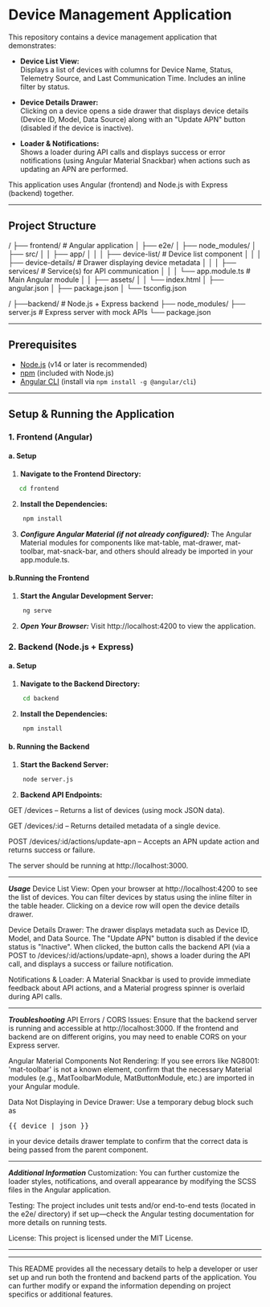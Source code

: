 # Device Management Application

This repository contains a device management application that demonstrates:

- **Device List View:**  
  Displays a list of devices with columns for Device Name, Status, Telemetry Source, and Last Communication Time. Includes an inline filter by status.

- **Device Details Drawer:**  
  Clicking on a device opens a side drawer that displays device details (Device ID, Model, Data Source) along with an "Update APN" button (disabled if the device is inactive).

- **Loader & Notifications:**  
  Shows a loader during API calls and displays success or error notifications (using Angular Material Snackbar) when actions such as updating an APN are performed.

This application uses Angular (frontend) and Node.js with Express (backend) together.

---

## Project Structure

/ ├── frontend/ # Angular application │ ├── e2e/ │ ├── node_modules/ │ ├── src/ │ │ ├── app/ │ │ │ ├── device-list/ # Device list component │ │ │ ├── device-details/ # Drawer displaying device metadata │ │ │ ├── services/ # Service(s) for API communication │ │ │ └── app.module.ts # Main Angular module │ │ ├── assets/ │ │ └── index.html │ ├── angular.json │ ├── package.json │ └── tsconfig.json


/ ├──backend/ # Node.js + Express backend ├── node_modules/ ├── server.js # Express server with mock APIs └── package.json


---

## Prerequisites

- [Node.js](https://nodejs.org/) (v14 or later is recommended)
- [npm](https://www.npmjs.com/) (included with Node.js)
- [Angular CLI](https://angular.io/cli) (install via `npm install -g @angular/cli`)

---

## Setup & Running the Application

### 1. Frontend (Angular)

#### a. Setup

1. **Navigate to the Frontend Directory:**
```bash
   cd frontend
```
2. **Install the Dependencies:**
```bash
    npm install
```
3. ***Configure Angular Material (if not already configured):***
    The Angular Material modules for components like mat-table, mat-drawer, mat-toolbar, mat-snack-bar, and others should already be imported in your app.module.ts.

#### b.Running the Frontend

1. **Start the Angular Development Server:**
```bash
    ng serve
```
2. ***Open Your Browser:*** 
    Visit http://localhost:4200 to view the application.


### 2. Backend (Node.js + Express)

#### a. Setup

1. **Navigate to the Backend Directory:**
```bash
    cd backend
```
2. **Install the Dependencies:**
```bash
    npm install
```

#### b. Running the Backend

1. **Start the Backend Server:**
```bash
    node server.js
```

2. **Backend API Endpoints:**

GET /devices – Returns a list of devices (using mock JSON data).

GET /devices/:id – Returns detailed metadata of a single device.

POST /devices/:id/actions/update-apn – Accepts an APN update action and returns success or failure.

The server should be running at http://localhost:3000.

-------------------------------------------------------------------------------

***Usage***
Device List View: Open your browser at http://localhost:4200 to see the list of devices. You can filter devices by status using the inline filter in the table header. Clicking on a device row will open the device details drawer.

Device Details Drawer: The drawer displays metadata such as Device ID, Model, and Data Source. The "Update APN" button is disabled if the device status is "Inactive". When clicked, the button calls the backend API (via a POST to /devices/:id/actions/update-apn), shows a loader during the API call, and displays a success or failure notification.

Notifications & Loader: A Material Snackbar is used to provide immediate feedback about API actions, and a Material progress spinner is overlaid during API calls.

-------------------------------------------------------------------------------

***Troubleshooting***
API Errors / CORS Issues: Ensure that the backend server is running and accessible at http://localhost:3000. If the frontend and backend are on different origins, you may need to enable CORS on your Express server.

Angular Material Components Not Rendering: If you see errors like NG8001: 'mat-toolbar' is not a known element, confirm that the necessary Material modules (e.g., MatToolbarModule, MatButtonModule, etc.) are imported in your Angular module.

Data Not Displaying in Device Drawer: Use a temporary debug block such as <pre>{{ device | json }}</pre> in your device details drawer template to confirm that the correct data is being passed from the parent component.

-------------------------------------------------------------------------------

***Additional Information***
Customization: You can further customize the loader styles, notifications, and overall appearance by modifying the SCSS files in the Angular application.

Testing: The project includes unit tests and/or end-to-end tests (located in the e2e/ directory) if set up—check the Angular testing documentation for more details on running tests.

License: This project is licensed under the MIT License.

-------------------------------------------------------------------------------


---

This README provides all the necessary details to help a developer or user set up and run both the frontend and backend parts of the application. You can further modify or expand the information depending on project specifics or additional features.